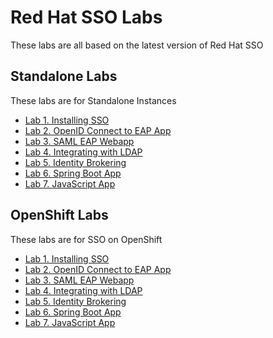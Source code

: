 # Red Hat SSO Labs

These labs are all based on the latest version of Red Hat SSO

## Standalone Labs

These labs are for Standalone Instances

* [Lab 1. Installing SSO](labs/lab01-setup-sso/local-standalone/README.md)
* [Lab 2. OpenID Connect to EAP App](labs/lab02-openidconnect-eap-webapp/local-standalone/README.md)
* [Lab 3. SAML EAP Webapp](labs/lab03-saml-eap-webapp/local-standalone/README.md)
* [Lab 4. Integrating with LDAP](labs/lab04-integrate-ldap/local-standalone/README.md)
* [Lab 5. Identity Brokering](labs/lab05-identity-brokering/local-standalone/README.md)
* [Lab 6. Spring Boot App](labs/lab06-spring-boot-app/local-standalone/README.md)
* [Lab 7. JavaScript App](labs/lab07-javascript-app/local-standalone/README.md)

## OpenShift Labs

These labs are for SSO on OpenShift

* [Lab 1. Installing SSO](labs/lab01-setup-sso/ocp/README.md)
* [Lab 2. OpenID Connect to EAP App](labs/lab02-openidconnect-eap-webapp/ocp/README.md)
* [Lab 3. SAML EAP Webapp](labs/lab03-saml-eap-webapp/ocp/README.md)
* [Lab 4. Integrating with LDAP](labs/lab04-integrate-ldap/ocp/README.md)
* [Lab 5. Identity Brokering](labs/lab05-identity-brokering/ocp/README.md)
* [Lab 6. Spring Boot App](labs/lab06-spring-boot-app/ocp/README.md)
* [Lab 7. JavaScript App](labs/lab07-javascript-app/ocp/README.md)

